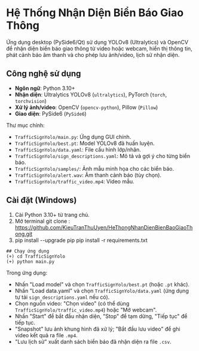 # Hệ Thống Nhận Diện Biển Báo Giao Thông

Ứng dụng desktop (PySide6/Qt) sử dụng YOLOv8 (Ultralytics) và OpenCV để nhận diện biển báo giao thông từ video hoặc webcam, hiển thị thông tin, phát cảnh báo âm thanh và cho phép lưu ảnh/video, lịch sử nhận diện.

## Công nghệ sử dụng
- **Ngôn ngữ**: Python 3.10+
- **Nhận diện**: Ultralytics YOLOv8 (`ultralytics`), PyTorch (`torch`, `torchvision`)
- **Xử lý ảnh/video**: OpenCV (`opencv-python`), Pillow (`Pillow`)
- **Giao diện**: PySide6 (`PySide6`)


Thư mục chính:
- `TrafficSignYolo/main.py`: Ứng dụng GUI chính.
- `TrafficSignYolo/best.pt`: Model YOLOv8 đã huấn luyện.
- `TrafficSignYolo/data.yaml`: File cấu hình lớp/nhãn.
- `TrafficSignYolo/sign_descriptions.yaml`: Mô tả và gợi ý cho từng biển báo.
- `TrafficSignYolo/samples/`: Ảnh mẫu minh họa cho các biển báo.
- `TrafficSignYolo/alert.wav`: Âm thanh cảnh báo (tùy chọn).
- `TrafficSignYolo/traffic_video.mp4`: Video mẫu.

## Cài đặt (Windows)
1) Cài Python 3.10+ từ trang chủ.
2) Mở terminal git clone : https://github.com/KieuTranThuUyen/HeThongNhanDienBienBaoGiaoThong.git
3) pip install --upgrade pip
   pip install -r requirements.txt
```
## Chạy ứng dụng
(+) cd TrafficSignYolo
(+) python main.py
```
Trong ứng dụng:
- Nhấn "Load model" và chọn `TrafficSignYolo/best.pt` (hoặc `.pt` khác).
- Nhấn "Load data.yaml" và chọn `TrafficSignYolo/data.yaml` (ứng dụng tự tải `sign_descriptions.yaml` nếu có).
- Chọn nguồn video: "Chọn video" (có thể dùng `TrafficSignYolo/traffic_video.mp4`) hoặc "Mở webcam".
- Nhấn "Start" để bắt đầu nhận diện, "Stop" để tạm dừng, "Tiếp tục" để tiếp tục.
- "Snapshot" lưu ảnh khung hình đã xử lý; "Bắt đầu lưu video" để ghi video kết quả ra file `.mp4`.
- "Lưu lịch sử" xuất danh sách biển báo đã nhận diện ra file `.csv`.


